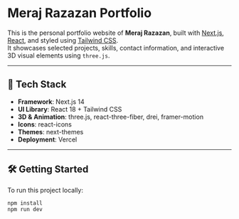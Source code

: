 # Meraj Razazan Portfolio

This is the personal portfolio website of **Meraj Razazan**, built with [Next.js](https://nextjs.org), [React](https://reactjs.org), and styled using [Tailwind CSS](https://tailwindcss.com).  
It showcases selected projects, skills, contact information, and interactive 3D visual elements using `three.js`.

---

## 🚀 Tech Stack

- **Framework**: Next.js 14
- **UI Library**: React 18 + Tailwind CSS
- **3D & Animation**: three.js, react-three-fiber, drei, framer-motion
- **Icons**: react-icons
- **Themes**: next-themes
- **Deployment**: Vercel

---

## 🛠 Getting Started

To run this project locally:

```bash
npm install
npm run dev

